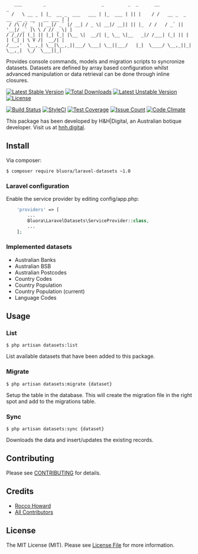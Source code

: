  ```
    ___        _                     _         _  _      __                                 _
   /   \ __ _ | |_  __ _  ___   ___ | |_  ___ | || |    / /   __ _  _ __  __ _ __   __ ___ | |
  / /\ // _` || __|/ _` |/ __| / _ \| __|/ __|| || |_  / /   / _` || '__|/ _` |\ \ / // _ \| |
 / /_//| (_| || |_| (_| |\__ \|  __/| |_ \__ \|__   _|/ /___| (_| || |  | (_| | \ V /|  __/| |
/___,'  \__,_| \__|\__,_||___/ \___| \__||___/   |_|  \____/ \__,_||_|   \__,_|  \_/  \___||_|
```

Provides console commands, models and migration scripts to syncronize datasets. Datasets are defined by array based configuration whilst advanced manipulation or data retrieval can be done through inline closures.

[![Latest Stable Version](https://poser.pugx.org/bluora/laravel-datasets/v/stable.svg)](https://packagist.org/packages/bluora/laravel-datasets) [![Total Downloads](https://poser.pugx.org/bluora/laravel-datasets/downloads.svg)](https://packagist.org/packages/bluora/laravel-datasets) [![Latest Unstable Version](https://poser.pugx.org/bluora/laravel-datasets/v/unstable.svg)](https://packagist.org/packages/bluora/laravel-datasets) [![License](https://poser.pugx.org/bluora/laravel-datasets/license.svg)](https://packagist.org/packages/bluora/laravel-datasets)

[![Build Status](https://travis-ci.org/bluora/laravel-datasets.svg?branch=master)](https://travis-ci.org/bluora/laravel-datasets) [![StyleCI](https://styleci.io/repos/77605381/shield?branch=master)](https://styleci.io/repos/77605381) [![Test Coverage](https://codeclimate.com/github/bluora/laravel-datasets/badges/coverage.svg)](https://codeclimate.com/github/bluora/laravel-datasets/coverage) [![Issue Count](https://codeclimate.com/github/bluora/laravel-datasets/badges/issue_count.svg)](https://codeclimate.com/github/bluora/laravel-datasets) [![Code Climate](https://codeclimate.com/github/bluora/laravel-datasets/badges/gpa.svg)](https://codeclimate.com/github/bluora/laravel-datasets) 

This package has been developed by H&H|Digital, an Australian botique developer. Visit us at [hnh.digital](http://hnh.digital).

## Install

Via composer:

`$ composer require bluora/laravel-datasets ~1.0`

### Laravel configuration

Enable the service provider by editing config/app.php:

```php
    'providers' => [
        ...
        Bluora\LaravelDatasets\ServiceProvider::class,
        ...
    ];
```

### Implemented datasets

* Australian Banks
* Australian BSB
* Australian Postcodes
* Country Codes
* Country Population
* Country Population (current)
* Language Codes

## Usage

### List

`$ php artisan datasets:list`

List available datasets that have been added to this package.

### Migrate

`$ php artisan datasets:migrate {dataset}`

Setup the table in the database. This will create the migration file in the right spot and add to the migrations table.

### Sync

`$ php artisan datasets:sync {dataset}`

Downloads the data and insert/updates the existing records.

## Contributing

Please see [CONTRIBUTING](https://github.com/bluora/laravel-datasets/blob/master/CONTRIBUTING.md) for details.

## Credits

* [Rocco Howard](https://github.com/therocis)
* [All Contributors](https://github.com/bluora/laravel-datasets/contributors)

## License

The MIT License (MIT). Please see [License File](https://github.com/bluora/laravel-datasets/blob/master/LICENSE) for more information.
